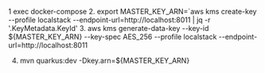 1 exec docker-compose
2. export MASTER_KEY_ARN=`aws kms create-key --profile localstack --endpoint-url=http://localhost:8011 | jq -r '.KeyMetadata.KeyId'
3. aws kms generate-data-key --key-id ${MASTER_KEY_ARN} --key-spec AES_256 --profile localstack --endpoint-url=http://localhost:8011

4. mvn quarkus:dev -Dkey.arn=${MASTER_KEY_ARN}
